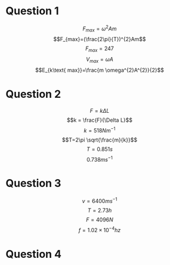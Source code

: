 # Question 1
$$F_{max}=\omega^{2}Am$$
$$F_{max}=(\frac{2\pi}{T})^{2}Am$$
$$F_{max} = 247$$
$$V_{max}=\omega A$$
$$E_{k\text{ max}}=\frac{m \omega^{2}A^{2}}{2}$$

# Question 2
$$F=k \Delta L$$
$$k = \frac{F}{\Delta L}$$
$$k=518 Nm^{-1}$$
$$T=2\pi \sqrt{\frac{m}{k}}$$
$$T=0.851 s$$
$$0.738 ms^{-1}$$

# Question 3
$$v=6400ms^{-1}$$
$$T=2.73 h$$
$$F =4096 N$$
$$f=1.02 \times10^{-4}hz$$

# Question 4
